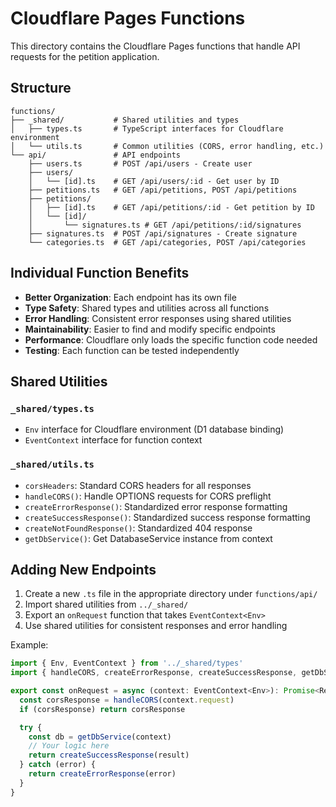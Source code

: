 # Cloudflare Pages Functions

This directory contains the Cloudflare Pages functions that handle API requests for the petition application.

## Structure

```
functions/
├── _shared/           # Shared utilities and types
│   ├── types.ts       # TypeScript interfaces for Cloudflare environment
│   └── utils.ts       # Common utilities (CORS, error handling, etc.)
└── api/               # API endpoints
    ├── users.ts       # POST /api/users - Create user
    ├── users/
    │   └── [id].ts    # GET /api/users/:id - Get user by ID
    ├── petitions.ts   # GET /api/petitions, POST /api/petitions
    ├── petitions/
    │   ├── [id].ts    # GET /api/petitions/:id - Get petition by ID
    │   └── [id]/
    │       └── signatures.ts # GET /api/petitions/:id/signatures
    ├── signatures.ts  # POST /api/signatures - Create signature
    └── categories.ts  # GET /api/categories, POST /api/categories
```

## Individual Function Benefits

- **Better Organization**: Each endpoint has its own file
- **Type Safety**: Shared types and utilities across all functions
- **Error Handling**: Consistent error responses using shared utilities
- **Maintainability**: Easier to find and modify specific endpoints
- **Performance**: Cloudflare only loads the specific function code needed
- **Testing**: Each function can be tested independently

## Shared Utilities

### `_shared/types.ts`
- `Env` interface for Cloudflare environment (D1 database binding)
- `EventContext` interface for function context

### `_shared/utils.ts`
- `corsHeaders`: Standard CORS headers for all responses
- `handleCORS()`: Handle OPTIONS requests for CORS preflight
- `createErrorResponse()`: Standardized error response formatting
- `createSuccessResponse()`: Standardized success response formatting
- `createNotFoundResponse()`: Standardized 404 response
- `getDbService()`: Get DatabaseService instance from context

## Adding New Endpoints

1. Create a new `.ts` file in the appropriate directory under `functions/api/`
2. Import shared utilities from `../_shared/`
3. Export an `onRequest` function that takes `EventContext<Env>`
4. Use shared utilities for consistent responses and error handling

Example:
```typescript
import { Env, EventContext } from '../_shared/types'
import { handleCORS, createErrorResponse, createSuccessResponse, getDbService } from '../_shared/utils'

export const onRequest = async (context: EventContext<Env>): Promise<Response> => {
  const corsResponse = handleCORS(context.request)
  if (corsResponse) return corsResponse

  try {
    const db = getDbService(context)
    // Your logic here
    return createSuccessResponse(result)
  } catch (error) {
    return createErrorResponse(error)
  }
}
```